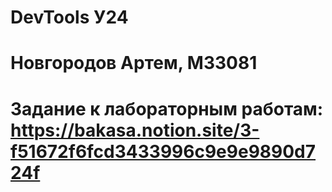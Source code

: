 # DevTools У24
# Новгородов Артем, М33081
# Задание к лабораторным работам: https://bakasa.notion.site/3-f51672f6fcd3433996c9e9e9890d724f
